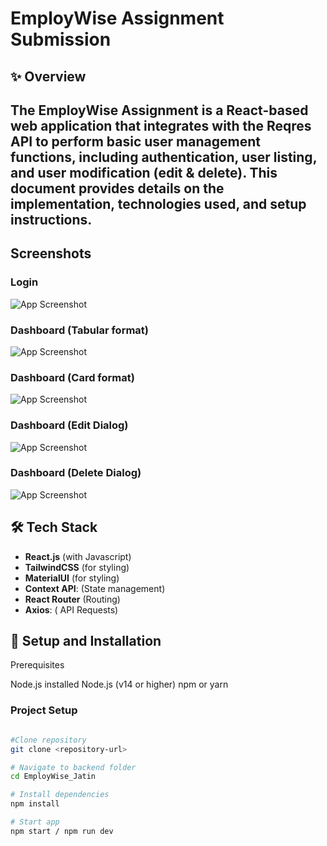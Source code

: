 # EmployWise Assignment Submission 

## ✨ Overview

## The EmployWise Assignment is a React-based web application that integrates with the Reqres API to perform basic user management functions, including authentication, user listing, and user modification (edit & delete). This document provides details on the implementation, technologies used, and setup instructions.

## Screenshots

 ### Login
![App Screenshot](https://i.ibb.co/TxTLsf8D/image.png)

 ### Dashboard (Tabular format)
![App Screenshot](https://i.ibb.co/9kvVrY6f/image.png)

 ### Dashboard (Card format)
![App Screenshot](https://i.ibb.co/4gVgpQ8W/image.png)

 ### Dashboard (Edit Dialog)
![App Screenshot](https://i.ibb.co/7xsZ8vqV/image.png)

 ### Dashboard (Delete Dialog)
![App Screenshot](https://i.ibb.co/3yd7pkh9/image.png)






## 🛠️ Tech Stack 

- **React.js** (with Javascript)
- **TailwindCSS** (for styling)
- **MaterialUI** (for styling)
- **Context API**: (State management)
- **React Router**  (Routing)
- **Axios**: ( API Requests)



  
## 🚀 Setup and Installation
 Prerequisites

Node.js installed
Node.js (v14 or higher)
npm or yarn




### Project Setup
```bash

#Clone repository
git clone <repository-url>

# Navigate to backend folder
cd EmployWise_Jatin

# Install dependencies
npm install

# Start app
npm start / npm run dev


